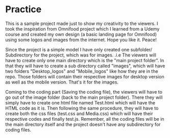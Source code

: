 # Practice
This is a sample project made just to show my creativity to the viewers.
I took the inspiration from Omnifood project which I learned from a Udemy course and created my own design (a basic landing page for Omnifood) using some logos and images from the internet.
Hope you like it.
Peace!

<!-- Steps for downloading the project in the systen for the viewers -->
Since the project is a simple model I have only created one subfolder/ Subdirectory for the project, which was for images.
.i.e The viewers will have to create only one main directory which is the "main project folder". In that they will have to create a sub directory called "images", which will have two folders "Desktop_logos" and "Mobile_logos" like how they are in the repo. Those folders will contain their respective images for desktop version as well as the mobile version. That's it for the images.

Coming to the coding part (Saving the coding file), the viewers will have to go out of the image folder (back to the main project folder). There they will simply have to create one html file named Test.html which will have the HTML code as it is. Then following the same procedure, they will have to create both the css files (test.css and Media.css) which will have their respective codes and finally test.js. Remember, all the coding files will be in the main directory itself and the project doesn't have any subdirectory for coding files. 
